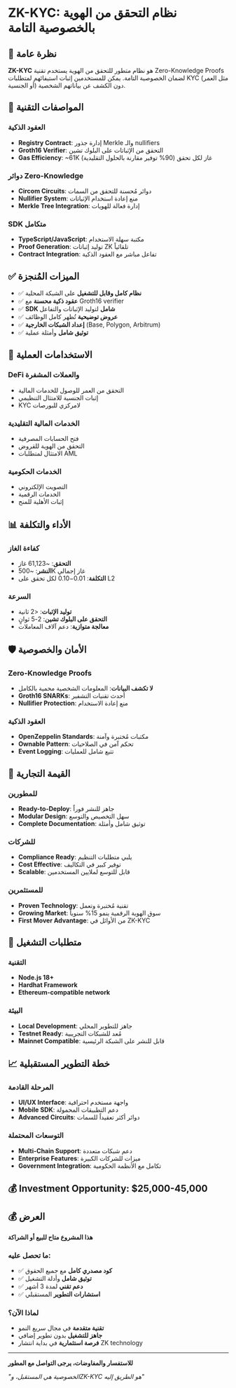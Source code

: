 # ZK-KYC: نظام التحقق من الهوية بالخصوصية التامة

## 🎯 نظرة عامة

**ZK-KYC** هو نظام متطور للتحقق من الهوية يستخدم تقنية Zero-Knowledge Proofs لضمان الخصوصية التامة. يمكن للمستخدمين إثبات استيفائهم لمتطلبات KYC (مثل العمر أو الجنسية) دون الكشف عن بياناتهم الشخصية.

## 🔧 المواصفات التقنية

### **العقود الذكية**
- **Registry Contract**: إدارة جذور Merkle والـ nullifiers
- **Groth16 Verifier**: التحقق من الإثباتات على البلوك تشين
- **Gas Efficiency**: ~61K غاز لكل تحقق (90% توفير مقارنة بالحلول التقليدية)

### **دوائر Zero-Knowledge**
- **Circom Circuits**: دوائر مُحسنة للتحقق من السمات
- **Nullifier System**: منع إعادة استخدام الإثباتات
- **Merkle Tree Integration**: إدارة فعالة للهويات

### **SDK متكامل**
- **TypeScript/JavaScript**: مكتبة سهلة الاستخدام
- **Proof Generation**: توليد إثباتات ZK تلقائياً
- **Contract Integration**: تفاعل مباشر مع العقود الذكية

## ✅ الميزات المُنجزة

- ✅ **نظام كامل وقابل للتشغيل** على الشبكة المحلية
- ✅ **عقود ذكية محسنة** مع Groth16 verifier
- ✅ **SDK شامل** لتوليد الإثباتات والتفاعل
- ✅ **عروض توضيحية** تُظهر كامل الوظائف
- ✅ **إعداد الشبكات الخارجية** (Base, Polygon, Arbitrum)
- ✅ **توثيق شامل** وأمثلة عملية

## 🚀 الاستخدامات العملية

### **DeFi والعملات المشفرة**
- التحقق من العمر للوصول للخدمات المالية
- إثبات الجنسية للامتثال التنظيمي
- KYC لامركزي للبورصات

### **الخدمات المالية التقليدية**
- فتح الحسابات المصرفية
- التحقق من الهوية للقروض
- الامتثال لمتطلبات AML

### **الخدمات الحكومية**
- التصويت الإلكتروني
- الخدمات الرقمية
- إثبات الأهلية للمنح

## 📊 الأداء والتكلفة

### **كفاءة الغاز**
- **التحقق**: ~61,123 غاز
- **النشر**: ~500K غاز إجمالي
- **التكلفة**: $0.01-$0.10 لكل تحقق على L2

### **السرعة**
- **توليد الإثبات**: <2 ثانية
- **التحقق على البلوك تشين**: 2-5 ثوانٍ
- **معالجة متوازية**: دعم آلاف المعاملات

## 🛡️ الأمان والخصوصية

### **Zero-Knowledge Proofs**
- **لا تكشف البيانات**: المعلومات الشخصية محمية بالكامل
- **Groth16 SNARKs**: أحدث تقنيات التشفير
- **Nullifier Protection**: منع إعادة الاستخدام

### **العقود الذكية**
- **OpenZeppelin Standards**: مكتبات مُختبرة وآمنة
- **Ownable Pattern**: تحكم آمن في الصلاحيات
- **Event Logging**: تتبع شامل للعمليات

## 💼 القيمة التجارية

### **للمطورين**
- **Ready-to-Deploy**: جاهز للنشر فوراً
- **Modular Design**: سهل التخصيص والتوسع
- **Complete Documentation**: توثيق شامل وأمثلة

### **للشركات**
- **Compliance Ready**: يلبي متطلبات التنظيم
- **Cost Effective**: توفير كبير في التكاليف
- **Scalable**: قابل للتوسع لملايين المستخدمين

### **للمستثمرين**
- **Proven Technology**: تقنية مُختبرة وتعمل
- **Growing Market**: سوق الهوية الرقمية ينمو 15% سنوياً
- **First Mover Advantage**: من الأوائل في ZK-KYC

## 🔧 متطلبات التشغيل

### **التقنية**
- **Node.js 18+**
- **Hardhat Framework**
- **Ethereum-compatible network**

### **البيئة**
- **Local Development**: جاهز للتطوير المحلي
- **Testnet Ready**: مُعد للشبكات التجريبية
- **Mainnet Compatible**: قابل للنشر على الشبكة الرئيسية

## 📈 خطة التطوير المستقبلية

### **المرحلة القادمة**
- **UI/UX Interface**: واجهة مستخدم احترافية
- **Mobile SDK**: دعم التطبيقات المحمولة
- **Advanced Circuits**: دوائر أكثر تعقيداً للسمات

### **التوسعات المحتملة**
- **Multi-Chain Support**: دعم شبكات متعددة
- **Enterprise Features**: ميزات للشركات الكبيرة
- **Government Integration**: تكامل مع الأنظمة الحكومية

## 💰 **Investment Opportunity: $25,000-45,000**

## 💰 العرض

**هذا المشروع متاح للبيع أو الشراكة**

### **ما تحصل عليه:**
- ✅ **كود مصدري كامل** مع جميع الحقوق
- ✅ **توثيق شامل** وأدلة التشغيل
- ✅ **دعم تقني** لمدة 3 أشهر
- ✅ **استشارات التطوير** المستقبلي

### **لماذا الآن؟**
- **تقنية متقدمة** في مجال سريع النمو
- **جاهز للتشغيل** بدون تطوير إضافي
- **فرصة استثمارية** في بداية انتشار ZK technology

---

**للاستفسار والمفاوضات، يرجى التواصل مع المطور**

*"الخصوصية هي المستقبل، وZK-KYC هو الطريق إليه"*
